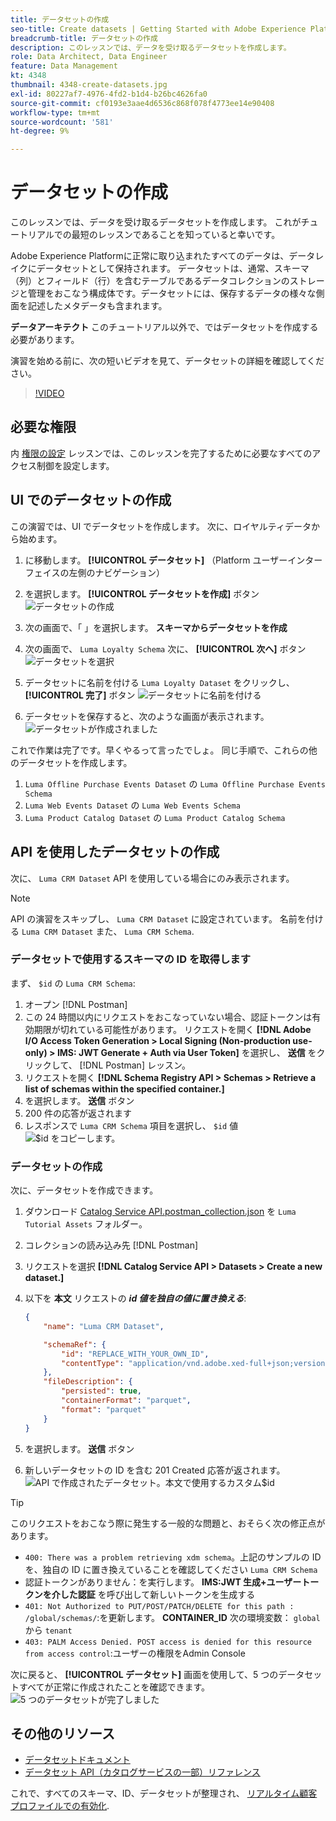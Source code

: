 ```yaml
---
title: データセットの作成
seo-title: Create datasets | Getting Started with Adobe Experience Platform for Data Architects and Data Engineers
breadcrumb-title: データセットの作成
description: このレッスンでは、データを受け取るデータセットを作成します。
role: Data Architect, Data Engineer
feature: Data Management
kt: 4348
thumbnail: 4348-create-datasets.jpg
exl-id: 80227af7-4976-4fd2-b1d4-b26bc4626fa0
source-git-commit: cf0193e3aae4d6536c868f078f4773ee14e90408
workflow-type: tm+mt
source-wordcount: '581'
ht-degree: 9%

---
```


# データセットの作成

<!--15min-->

このレッスンでは、データを受け取るデータセットを作成します。 これがチュートリアルでの最短のレッスンであることを知っていると幸いです。

Adobe Experience Platformに正常に取り込まれたすべてのデータは、データレイクにデータセットとして保持されます。 データセットは、通常、スキーマ（列）とフィールド（行）を含むテーブルであるデータコレクションのストレージと管理をおこなう構成体です。データセットには、保存するデータの様々な側面を記述したメタデータも含まれます。

**データアーキテクト** このチュートリアル以外で、ではデータセットを作成する必要があります。

演習を始める前に、次の短いビデオを見て、データセットの詳細を確認してください。
>[!VIDEO](https://video.tv.adobe.com/v/27269?quality=12&learn=on)

## 必要な権限

内 [権限の設定](configure-permissions.md) レッスンでは、このレッスンを完了するために必要なすべてのアクセス制御を設定します。

<!--
* Permission items **[!UICONTROL Data Management]** > **[!UICONTROL View Datasets]** and **[!UICONTROL Manage Datasets]**
* Permission item **[!UICONTROL Sandboxes]** > `Luma Tutorial`
* User-role access to the `Luma Tutorial Platform` product profile
* Developer-role access to the `Luma Tutorial Platform` product profile (for API)
-->

## UI でのデータセットの作成

この演習では、UI でデータセットを作成します。 次に、ロイヤルティデータから始めます。

1. に移動します。 **[!UICONTROL データセット]** （Platform ユーザーインターフェイスの左側のナビゲーション）
1. を選択します。 **[!UICONTROL データセットを作成]** ボタン
   ![データセットの作成](assets/datasets-createDataset.png)

1. 次の画面で、「 」を選択します。 **スキーマからデータセットを作成**
1. 次の画面で、 `Luma Loyalty Schema` 次に、 **[!UICONTROL 次へ]** ボタン
   ![データセットを選択](assets/datasets-selectSchema.png)

1. データセットに名前を付ける `Luma Loyalty Dataset` をクリックし、 **[!UICONTROL 完了]** ボタン
   ![データセットに名前を付ける](assets/datasets-nameDataset.png)
1. データセットを保存すると、次のような画面が表示されます。
   ![データセットが作成されました](assets/datasets-created.png)

これで作業は完了です。早くやるって言ったでしょ。 同じ手順で、これらの他のデータセットを作成します。

1. `Luma Offline Purchase Events Dataset` の `Luma Offline Purchase Events Schema`
1. `Luma Web Events Dataset` の `Luma Web Events Schema`
1. `Luma Product Catalog Dataset` の `Luma Product Catalog Schema`


## API を使用したデータセットの作成

次に、 `Luma CRM Dataset` API を使用している場合にのみ表示されます。

>[!NOTE]
>
>API の演習をスキップし、 `Luma CRM Dataset` に設定されています。 名前を付ける `Luma CRM Dataset` また、 `Luma CRM Schema`.

### データセットで使用するスキーマの ID を取得します

まず、 `$id` の `Luma CRM Schema`:

1. オープン [!DNL Postman]
1. この 24 時間以内にリクエストをおこなっていない場合、認証トークンは有効期限が切れている可能性があります。 リクエストを開く **[!DNL Adobe I/O Access Token Generation > Local Signing (Non-production use-only) > IMS: JWT Generate + Auth via User Token]** を選択し、 **送信** をクリックして、 [!DNL Postman] レッスン。
1. リクエストを開く **[!DNL Schema Registry API > Schemas > Retrieve a list of schemas within the specified container.]**
1. を選択します。 **送信** ボタン
1. 200 件の応答が返されます
1. レスポンスで `Luma CRM Schema` 項目を選択し、 `$id` 値
   ![$id をコピーします。](assets/dataset-crm-getSchemaId.png)

### データセットの作成

次に、データセットを作成できます。

1. ダウンロード [Catalog Service API.postman_collection.json](https://raw.githubusercontent.com/adobe/experience-platform-postman-samples/master/apis/experience-platform/Catalog%20Service%20API.postman_collection.json) を `Luma Tutorial Assets` フォルダー。
1. コレクションの読み込み先 [!DNL Postman]
1. リクエストを選択 **[!DNL Catalog Service API > Datasets > Create a new dataset.]**
1. 以下を **本文** リクエストの ***id 値を独自の値に置き換える***:

   ```json
   {
       "name": "Luma CRM Dataset",
   
       "schemaRef": {
           "id": "REPLACE_WITH_YOUR_OWN_ID",
           "contentType": "application/vnd.adobe.xed-full+json;version=1"
       },
       "fileDescription": {
           "persisted": true,
           "containerFormat": "parquet",
           "format": "parquet"
       }
   }
   ```

1. を選択します。 **送信** ボタン
1. 新しいデータセットの ID を含む 201 Created 応答が返されます。
   ![API で作成されたデータセット。本文で使用するカスタム$id](assets/datasets-crm-created.png)

>[!TIP]
>
> このリクエストをおこなう際に発生する一般的な問題と、おそらく次の修正点があります。
>
> * `400: There was a problem retrieving xdm schema`。上記のサンプルの ID を、独自の ID に置き換えていることを確認してください `Luma CRM Schema`
> * 認証トークンがありません：を実行します。 **IMS:JWT 生成+ユーザートークンを介した認証** を呼び出して新しいトークンを生成する
> * `401: Not Authorized to PUT/POST/PATCH/DELETE for this path : /global/schemas/`:を更新します。 **CONTAINER_ID** 次の環境変数： `global` から `tenant`
> * `403: PALM Access Denied. POST access is denied for this resource from access control`:ユーザーの権限をAdmin Console



次に戻ると、 **[!UICONTROL データセット]** 画面を使用して、5 つのデータセットすべてが正常に作成されたことを確認できます。
![5 つのデータセットが完了しました](assets/datasets-allComplete.png)


## その他のリソース

* [データセットドキュメント](https://experienceleague.adobe.com/docs/experience-platform/catalog/datasets/user-guide.html?lang=ja)
* [データセット API（カタログサービスの一部）リファレンス](https://www.adobe.io/experience-platform-apis/references/catalog/#tag/Datasets)

これで、すべてのスキーマ、ID、データセットが整理され、 [リアルタイム顧客プロファイルでの有効化](enable-profiles.md).
